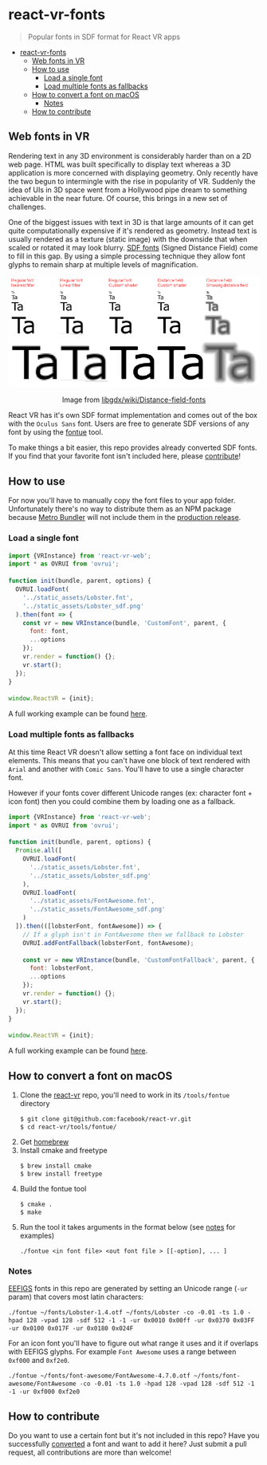 # react-vr-fonts

> Popular fonts in SDF format for React VR apps

<!-- TOC -->

- [react-vr-fonts](#react-vr-fonts)
  - [Web fonts in VR](#web-fonts-in-vr)
  - [How to use](#how-to-use)
    - [Load a single font](#load-a-single-font)
    - [Load multiple fonts as fallbacks](#load-multiple-fonts-as-fallbacks)
  - [How to convert a font on macOS](#how-to-convert-a-font-on-macos)
    - [Notes](#notes)
  - [How to contribute](#how-to-contribute)

<!-- /TOC -->

## Web fonts in VR

Rendering text in any 3D environment is considerably harder than on a 2D web page. HTML was built specifically to display text whereas a 3D application is more concerned with displaying geometry. Only recently have the two begun to intermingle with the rise in popularity of VR. Suddenly the idea of UIs in 3D space went from a Hollywood pipe dream to something achievable in the near future. Of course, this brings in a new set of challenges.

One of the biggest issues with text in 3D is that large amounts of it can get quite computationally expensive if it's rendered as geometry. Instead text is usually rendered as a texture (static image) with the downside that when scaled or rotated it may look blurry. 
[SDF fonts](http://www.valvesoftware.com/publications/2007/SIGGRAPH2007_AlphaTestedMagnification.pdf) (Signed Distance Field) come to fill in this gap. By using a simple processing technique they allow font glyphs to remain sharp at multiple levels of magnification.

![Distance Field Fonts](assets/distance-field-fonts.png)
<center>Image from <a href="https://github.com/libgdx/libgdx/wiki/Distance-field-fonts">libgdx/wiki/Distance-field-fonts</a></center>

React VR has it's own SDF format implementation and comes out of the box with the `Oculus Sans` font. Users are free to generate SDF versions of any font by using the [fontue](https://github.com/facebook/react-vr/tree/master/tools/fontue) tool. 

To make things a bit easier, this repo provides already converted SDF fonts. If you find that your favorite font isn't included here, please [contribute](#how-to-contribute)!

## How to use

For now you'll have to manually copy the font files to your app folder. Unfortunately there's no way to distribute them as an NPM package because [Metro Bundler](https://github.com/facebook/metro-bundler) will not include them in the [production release](https://github.com/facebook/react-vr/issues/52#issuecomment-312746787).

### Load a single font

```js
import {VRInstance} from 'react-vr-web';
import * as OVRUI from 'ovrui';

function init(bundle, parent, options) {
  OVRUI.loadFont(
    '../static_assets/Lobster.fnt',
    '../static_assets/Lobster_sdf.png'
  ).then(font => {
    const vr = new VRInstance(bundle, 'CustomFont', parent, {
      font: font,
      ...options
    });
    vr.render = function() {};
    vr.start();
  });
}

window.ReactVR = {init};
```
A full working example can be found [here](https://github.com/RadValentin/react-vr-samples/tree/master/src/CustomFont).

### Load multiple fonts as fallbacks

At this time React VR doesn't allow setting a font face on individual text elements. This means that you can't have one block of text rendered with `Arial` and another with `Comic Sans`. You'll have to use a single character font.

However if your fonts cover different Unicode ranges (ex: character font + icon font) then you could combine them by loading one as a fallback.

```js
import {VRInstance} from 'react-vr-web';
import * as OVRUI from 'ovrui';

function init(bundle, parent, options) {
  Promise.all([
    OVRUI.loadFont(
      '../static_assets/Lobster.fnt',
      '../static_assets/Lobster_sdf.png'
    ),
    OVRUI.loadFont(
      '../static_assets/FontAwesome.fnt',
      '../static_assets/FontAwesome_sdf.png'
    )
  ]).then(([lobsterFont, fontAwesome]) => {
    // If a glyph isn't in FontAwesome then we fallback to Lobster
    OVRUI.addFontFallback(lobsterFont, fontAwesome);

    const vr = new VRInstance(bundle, 'CustomFontFallback', parent, {
      font: lobsterFont,
      ...options
    });
    vr.render = function() {};
    vr.start();
  });
}

window.ReactVR = {init};
```

A full working example can be found [here](https://github.com/RadValentin/react-vr-samples/tree/master/src/CustomFontFallback).

## How to convert a font on macOS

1. Clone the [react-vr](https://github.com/facebook/react-vr) repo, you'll need to work in its `/tools/fontue` directory
    ```
    $ git clone git@github.com:facebook/react-vr.git
    $ cd react-vr/tools/fontue/
    ```
1. Get [homebrew](https://brew.sh/)
1. Install cmake and freetype
    ```
    $ brew install cmake
    $ brew install freetype
    ```
1. Build the fontue tool
    ```
    $ cmake .
    $ make
    ```
1. Run the tool it takes arguments in the format below (see [notes](#notes) for examples)
    ```
    ./fontue <in font file> <out font file > [[-option], ... ]
    ```
    
### Notes

[EEFIGS](https://en.wiktionary.org/wiki/EFIGS) fonts in this repo are generated by setting an Unicode range (`-ur` param) that covers most latin characters:

```
./fontue ~/fonts/Lobster-1.4.otf ~/fonts/Lobster -co -0.01 -ts 1.0 -hpad 128 -vpad 128 -sdf 512 -1 -1 -ur 0x0010 0x00ff -ur 0x0370 0x03FF -ur 0x0100 0x017F -ur 0x0180 0x024F
```

For an icon font you'll have to figure out what range it uses and it if overlaps with EEFIGS glyphs. For example `Font Awesome` uses a range between `0xf000` and `0xf2e0`.

```
./fontue ~/fonts/font-awesome/FontAwesome-4.7.0.otf ~/fonts/font-awesome/FontAwesome -co -0.01 -ts 1.0 -hpad 128 -vpad 128 -sdf 512 -1 -1 -ur 0xf000 0xf2e0
```

## How to contribute

Do you want to use a certain font but it's not included in this repo? Have you successfully [converted](#how-to-convert-a-font-on-macos) a font and want to add it here? Just submit a pull request, all contributions are more than welcome!